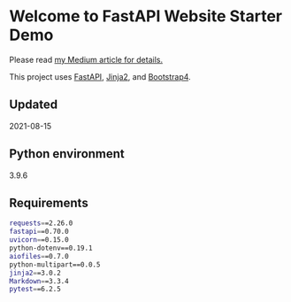 <h1>Welcome to FastAPI Website Starter Demo</h1>

<p>
Please read <a href="https://levelup.gitconnected.com/building-a-website-starter-with-fastapi-92d077092864">my Medium article for details.</a>
</p>

<p>
This project uses <a href="https://fastapi.tiangolo.com/">FastAPI</a>, <a href="https://jinja.palletsprojects.com/en/2.11.x/">Jinja2</a>, and <a href="https://getbootstrap.com/docs/4.1/getting-started/introduction/">Bootstrap4</a>.
</p>


<h2>Updated</h2>


2021-08-15

## Python environment

3.9.6

## Requirements

```sh
requests==2.26.0
fastapi==0.70.0
uvicorn==0.15.0
python-dotenv==0.19.1
aiofiles==0.7.0
python-multipart==0.0.5
jinja2==3.0.2
Markdown==3.3.4
pytest==6.2.5
```

